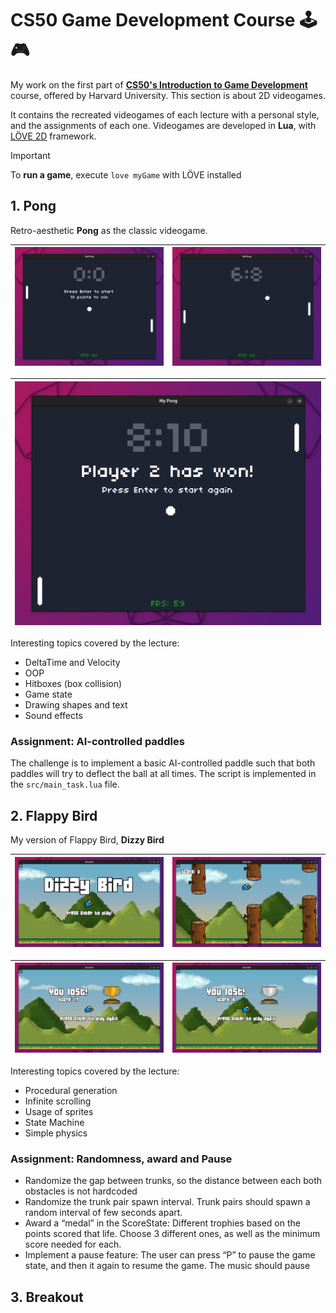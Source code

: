 # CS50 Game Development Course 🕹️🎮

My work on the first part of [**CS50's Introduction to Game Development**](https://www.edx.org/learn/game-development/harvard-university-cs50-s-introduction-to-game-development) course, offered by Harvard University. This section is about 2D videogames.  

It contains the recreated videogames of each lecture with a personal style, and the assignments of each one. Videogames are developed in **Lua**, with [LÖVE 2D](https://github.com/love2d/love) framework.  

> [!IMPORTANT]  
> To **run a game**, execute `love myGame` with LÖVE installed

## 1. Pong

Retro-aesthetic **Pong** as the classic videogame.  

| ![img](myPong/img/pong1.png)|![img](myPong/img/pong2.png) |
|---|---|

| ![img](myPong/img/pong3.png) |
| -- |  

Interesting topics covered by the lecture:
- DeltaTime and Velocity
- OOP
- Hitboxes (box collision)
- Game state
- Drawing shapes and text
- Sound effects 

### Assignment: AI-controlled paddles

The challenge is to implement a basic AI-controlled paddle such that both paddles will try to deflect the ball at all times. The script is implemented in the `src/main_task.lua` file.

## 2. Flappy Bird

My version of Flappy Bird, **Dizzy Bird**

| ![img](myFlappyBird/img/dizzyBird1.png)|![img](myFlappyBird/img/dizzyBird2.png) |
|---|---|

| ![img](myFlappyBird/img/dizzyBird3.png) | ![img](myFlappyBird/img/dizzyBird4.png) |
|--| -- |

Interesting topics covered by the lecture:
- Procedural generation
- Infinite scrolling
- Usage of sprites
- State Machine
- Simple physics

### Assignment: Randomness, award and Pause

- Randomize the gap between trunks, so the distance between each both obstacles is not hardcoded
- Randomize the trunk pair spawn interval. Trunk pairs should spawn a random interval of few seconds apart.
- Award a “medal” in the ScoreState: Different trophies based on the points scored that life. Choose 3 different ones, as well as the minimum score needed for each.
- Implement a pause feature: The user can press “P” to pause the game state, and then it again to resume the game. The music should pause

## 3. Breakout